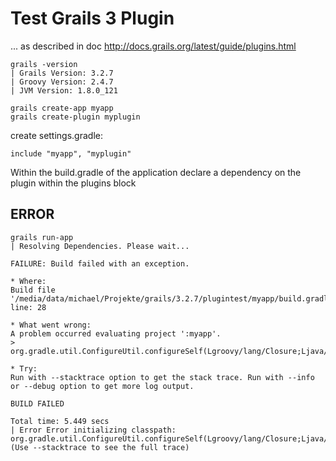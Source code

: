 Test Grails 3 Plugin
==============================

... as described in doc http://docs.grails.org/latest/guide/plugins.html




```
grails -version
| Grails Version: 3.2.7
| Groovy Version: 2.4.7
| JVM Version: 1.8.0_121

grails create-app myapp
grails create-plugin myplugin
```
create settings.gradle:

```
include "myapp", "myplugin"
```

Within the build.gradle of the application declare a dependency on the plugin within the plugins block


ERROR
----------------------------------

```
grails run-app
| Resolving Dependencies. Please wait...

FAILURE: Build failed with an exception.

* Where:
Build file '/media/data/michael/Projekte/grails/3.2.7/plugintest/myapp/build.gradle' line: 28

* What went wrong:
A problem occurred evaluating project ':myapp'.
> org.gradle.util.ConfigureUtil.configureSelf(Lgroovy/lang/Closure;Ljava/lang/Object;)Ljava/lang/Object;

* Try:
Run with --stacktrace option to get the stack trace. Run with --info or --debug option to get more log output.

BUILD FAILED

Total time: 5.449 secs
| Error Error initializing classpath: org.gradle.util.ConfigureUtil.configureSelf(Lgroovy/lang/Closure;Ljava/lang/Object;)Ljava/lang/Object; (Use --stacktrace to see the full trace)

```

